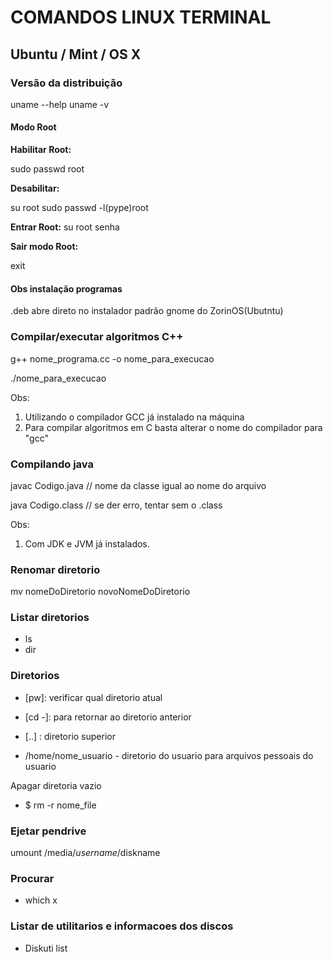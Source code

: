 # COMANDOS LINUX TERMINAL 
## Ubuntu / Mint / OS X

### Versão da distribuição

uname --help
uname -v
    
#### Modo Root

__Habilitar Root:__

sudo passwd root

__Desabilitar:__

su root 
sudo passwd -l(pype)root

__Entrar Root:__
su root
senha

__Sair modo Root:__

exit

#### Obs instalação programas

.deb abre direto no instalador padrão gnome do ZorinOS(Ubutntu)

### Compilar/executar algoritmos C++

g++ nome_programa.cc -o nome_para_execucao

./nome_para_execucao

Obs: 
1. Utilizando o compilador GCC já instalado na máquina
2. Para compilar algoritmos em C basta alterar o nome do compilador para "gcc"
 
### Compilando java

javac Codigo.java    // nome da classe igual ao nome do arquivo

java Codigo.class  // se der erro, tentar sem o .class

Obs:
1. Com JDK e JVM já instalados.

### Renomar diretorio

mv nomeDoDiretorio novoNomeDoDiretorio

### Listar diretorios
* ls 
* dir 


### Diretorios

* [pw]: verificar qual diretorio atual 
* [cd -]: para retornar ao diretorio anterior
* [..] : diretorio superior

* /home/nome_usuario - diretorio do usuario para arquivos pessoais do usuario
 
Apagar diretoria vazio
* $ rm -r nome_file 

### Ejetar pendrive

umount /media/$username/$diskname

### Procurar 
* which x 

### Listar de utilitarios e informacoes dos discos
* Diskuti list
